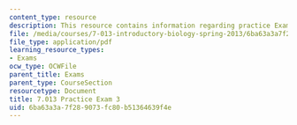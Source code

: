 ```yaml
---
content_type: resource
description: This resource contains information regarding practice Exam 3.
file: /media/courses/7-013-introductory-biology-spring-2013/6ba63a3a7f289073fc80b51364639f4e_MIT7_013S13_Exam_3.pdf
file_type: application/pdf
learning_resource_types:
- Exams
ocw_type: OCWFile
parent_title: Exams
parent_type: CourseSection
resourcetype: Document
title: 7.013 Practice Exam 3
uid: 6ba63a3a-7f28-9073-fc80-b51364639f4e
---
```

